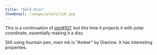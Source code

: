 ```yaml
---
title: "Gold disc"
thumbnail: /images/plots/110.jpg
---
```


This is a continuation of [plot#107](/plots/107), but this time it projects it with polar coordinate, essentially making it a disc.

Still using fountain pen, main ink is "Amber" by Diamine. It has interesting properties.
